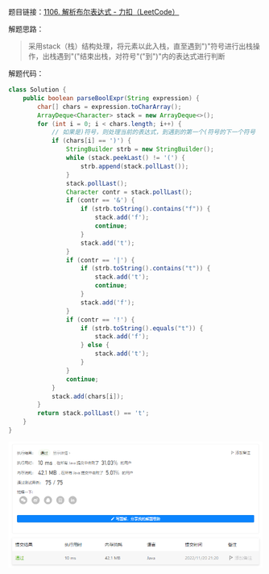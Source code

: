 题目链接：[1106. 解析布尔表达式 - 力扣（LeetCode）](https://leetcode.cn/problems/parsing-a-boolean-expression/)

解题思路：

> 采用stack（栈）结构处理，将元素以此入栈，直至遇到")"符号进行出栈操作，出栈遇到"("结束出栈，对符号"("到")"内的表达式进行判断

解题代码：

```java
class Solution {
    public boolean parseBoolExpr(String expression) {
        char[] chars = expression.toCharArray();
        ArrayDeque<Character> stack = new ArrayDeque<>();
        for (int i = 0; i < chars.length; i++) {
            // 如果是)符号，则处理当前的表达式，到遇到的第一个(符号的下一个符号
            if (chars[i] == ')') {
                StringBuilder strb = new StringBuilder();
                while (stack.peekLast() != '(') {
                    strb.append(stack.pollLast());
                }
                stack.pollLast();
                Character contr = stack.pollLast();
                if (contr == '&') {
                    if (strb.toString().contains("f")) {
                        stack.add('f');
                        continue;
                    }
                    stack.add('t');
                }
                if (contr == '|') {
                    if (strb.toString().contains("t")) {
                        stack.add('t');
                        continue;
                    }
                    stack.add('f');
                }
                if (contr == '!') {
                    if (strb.toString().equals("t")) {
                        stack.add('f');
                    } else {
                        stack.add('t');
                    }
                }
                continue;
            }
            stack.add(chars[i]);
        }
        return stack.pollLast() == 't';
    }
}
```



![image-20221120212045701](resources/leetcode1106%E8%A7%A3%E6%9E%90%E5%B8%83%E5%B0%94%E8%A1%A8%E8%BE%BE%E5%BC%8F.assets/image-20221120212045701.png)